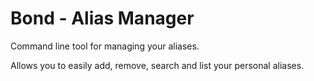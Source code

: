 Bond - Alias Manager
============

Command line tool for managing your aliases. 

Allows you to easily add, remove, search and list your personal aliases.
